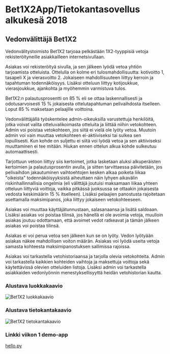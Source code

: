 # Bet1X2App/Tietokantasovellus alkukesä 2018

## Vedonvälittäjä Bet1X2

Vedonvälitystoimisto Bet1X2 tarjoaa pelkästään 1X2-tyyppisiä vetoja rekisteröityneille asiakkailleen internetsivullaan.

Asiakas voi rekisteröityä sivulla, ja sen jälkeen lyödä vetoa yhtiön tarjoamista otteluista. Ottelulla on kolme eri tulosmahdollisuutta: kotivoitto 1, tasapeli X ja vierasvoitto 2. Jokaiseen mahdollisuuteen liittyy kerroin ja tapahtuman todennäköisyys. Lisäksi otteluun liittyy kotijoukkue, vierasjoukkue, ajankohta ja myöhemmin varmistuva tulos. 

Bet1X2:n palautusprosentti on 85 % eli se ottaa laskennallisesti ja odotusarvoisesti 15 % jokaisesta ottelutapahtuman pelivaihdosta itselleen. Loput 85 % maksetaan pelaajille voittoina.

Vedonvälittäjällä työskentelee admin-oikeuksilla varustettuja henkilöitä, jotka voivat valita otteluvalikoimasta otteluita ja liittää niihin vetokohteen. Admin voi poistaa vetokohteen, jos siitä ei vielä ole lyöty vetoa. Muutoin admin voi vain muuttaa vetokohteen ei-aktiiviseksi tai sulkea sen lopullisesti. Kun kohde on suljettu ei siitä voi lyödä vetoa ja sen aktiiviseksi muuttaminen ei tee mitään. Hiukan ennen ottelun alkua kohde sulkeutuu automaattisesti.

Tarjottuun vetoon liittyy siis kertoimet, jotka lasketaan aluksi alkuperäisten kertoimien ja palautusprosentin avulla, ja sitten tarvittaessa päivitetään, jos pelivaihdon jakautuminen vaihtoehtojen kesken alkaa poiketa liikaa "oikeista" todennäköisyyksistä aiheuttaen näin lyhyen aikavälin riskinhallinnallisia ongelmia (eli välittäjä joutuisi maksamaan liikaa yhteen otteluun liittyviä voittoja, vaikka pitkässä juoksussa se ottaakin jokaisesta vedosta keskimäärin 15 % itselleen). Lisäksi pelaajien panostusta rajoitetaan asettamalla maksimipanos, joka liittyy jokaiseen vetokohteeseen.

Asiakas voi muuttaa käyttäjätunnustaan, salasanaansa ja lisätä saldoaan. Lisäksi asiakas voi poistaa tilinsä, jos hänellä ei ole avoimia vetoja, muulloin asiakas joutuu odottamaan, että avoimet vedot ratkeavat ja tämän jälkeen asiakas voi poistaa tilinsä. 

Asiakas ei voi perua vetoa sen jälkeen kun se on lyöty. Vedon lyötyään asiakas näkee mahdollisen voiton määrän. Asiakas voi lyödä useita vetoja samasta kohteesta maksimipanostuksen sallimissa rajoissa.

Asiakas voi tarkastella vetohistoriaansa ja tarjolla olevia vetokohteita. Admin voi tarkastella kaikkien kohteiden vaihtoja ja maksettuja voittoja sekä käytettävissä olevien otteluiden listoja. Lisäksi admin voi tarkastella asiakkaiden vedonlyönnin menestyksellisyyttä heidän vetohistorian kautta.

### Alustava luokkakaavio

![Bet1X2 luokkakaavio](https://github.com/Jsos17/Vedonlyonti1X2/blob/master/documentation/Bet1X2_luokkakaavio.jpg)

### Alustava tietokantakaavio

![Bet1X2 tietokantakaavio](https://github.com/Jsos17/Vedonlyonti1X2/blob/master/documentation/Bet1X2_tietokantakaavio.jpg)

### Linkki viikon 1 demo-app

[hello.py](https://tsoha-python-demo427.herokuapp.com/)
